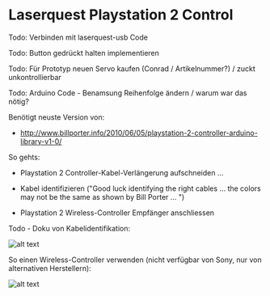 # Laserquest Playstation 2 Control

Todo: Verbinden mit laserquest-usb Code

Todo: Button gedrückt halten implementieren

Todo: Für Prototyp neuen Servo kaufen (Conrad / Artikelnummer?) / zuckt unkontrollierbar

Todo: Arduino Code - Benamsung Reihenfolge ändern / warum war das nötig?


Benötigt neuste Version von: 
* http://www.billporter.info/2010/06/05/playstation-2-controller-arduino-library-v1-0/

So gehts:
* Playstation 2 Controller-Kabel-Verlängerung aufschneiden ...

* Kabel identifizieren ("Good luck identifying the right cables ... the colors may not be the same as shown by Bill Porter ...
")

* Playstation 2 Wireless-Controller Empfänger anschliessen

Todo - Doku von Kabelidentifikation: 

![alt text](http://www.lynxmotion.com/images/product/medium/ps2c01.jpg "Extension")

So einen Wireless-Controller verwenden (nicht verfügbar von Sony, nur von alternativen Herstellern):

![alt text](https://wireless360controller.com/wp-content/uploads/2016/08/512BnhkQYQvL.jpg "Controller")
